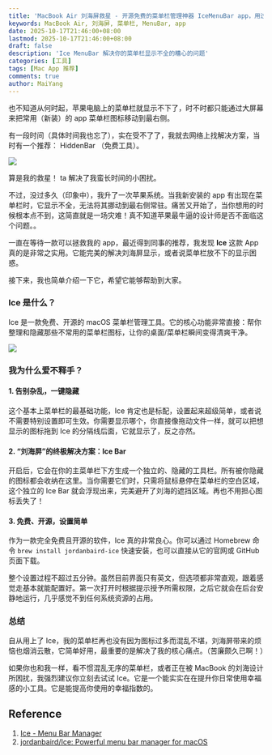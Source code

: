 ```yaml
---
title: 'MacBook Air 刘海屏救星 - 开源免费的菜单栏管理神器 IceMenuBar app，用过的都说好！'
keywords: MacBook Air, 刘海屏, 菜单栏, MenuBar, app
date: 2025-10-17T21:46:00+08:00
lastmod: 2025-10-17T21:46:00+08:00
draft: false
description: 'Ice MenuBar 解决你的菜单栏显示不全的糟心的问题'
categories: [工具]
tags: [Mac App 推荐]
comments: true
author: MaiYang
---
```


也不知道从何时起，苹果电脑上的菜单栏就显示不下了，时不时都只能通过大屏幕来把常用（新装）的 app 菜单栏图标移动到最右侧。

有一段时间（具体时间我也忘了），实在受不了了，我就去网络上找解决方案，当时有一个推荐： HiddenBar （免费工具）。

![](https://is1-ssl.mzstatic.com/image/thumb/Purple123/v4/87/ef/ee/87efee47-0191-bf71-9710-0474d7671f03/pr_source.png/643x0w.webp)

算是我的救星！ ta 解决了我蛮长时间的小困扰。

不过，没过多久（印象中），我升了一次苹果系统。当我新安装的 app 有出现在菜单栏时，它显示不全，无法将其挪动到最右侧常驻。痛苦又开始了，当你想用的时候根本点不到，这简直就是一场灾难！真不知道苹果最牛逼的设计师是否不面临这个问题。。

一直在等待一款可以拯救我的 app，最近得到同事的推荐，我发现 **Ice** 这款 App 真的是非常之实用。它能完美的解决刘海屏显示，或者说菜单栏放不下的显示困惑。

接下来，我也简单介绍一下它，希望它能够帮助到大家。

### Ice 是什么？

Ice 是一款免费、开源的 macOS 菜单栏管理工具。它的核心功能非常直接：帮你整理和隐藏那些不常用的菜单栏图标，让你的桌面/菜单栏瞬间变得清爽干净。

![](https://icemenubar.app/gallery/ice-bar.png?ts=1737648866)

### 我为什么爱不释手？

#### 1. 告别杂乱，一键隐藏

这个基本上菜单栏的最基础功能，Ice 肯定也是标配，设置起来超级简单，或者说不需要特别设置即可生效。你需要显示哪个，你直接像拖动文件一样，就可以把想显示的图标拖到 Ice 的分隔线后面，它就显示了，反之亦然。

#### 2. “刘海屏”的终极解决方案：Ice Bar

开启后，它会在你的主菜单栏下方生成一个独立的、隐藏的工具栏。所有被你隐藏的图标都会收纳在这里。当你需要它们时，只需将鼠标悬停在菜单栏的空白区域，这个独立的 Ice Bar 就会浮现出来，完美避开了刘海的遮挡区域。再也不用担心图标丢失了！

#### 3. 免费、开源，设置简单
作为一款完全免费且开源的软件，Ice 真的非常良心。你可以通过 Homebrew 命令 `brew install jordanbaird-ice` 快速安装，也可以直接从它的官网或 GitHub 页面下载。

整个设置过程不超过五分钟。虽然目前界面只有英文，但选项都非常直观，跟着感觉走基本就能配置好。第一次打开时根据提示授予所需权限，之后它就会在后台安静地运行，几乎感觉不到任何系统资源的占用。

### 总结
自从用上了 Ice，我的菜单栏再也没有因为图标过多而混乱不堪，刘海屏带来的烦恼也烟消云散，它简单好用，最重要的是解决了我的核心痛点。（苦廉颇久已啊！）

如果你也和我一样，看不惯混乱无序的菜单栏，或者正在被 MacBook 的刘海设计所困扰，我强烈建议你立刻去试试 Ice。它是一个能实实在在提升你日常使用幸福感的小工具。它是能提高你使用的幸福指数的。

## Reference

1. [Ice - Menu Bar Manager](https://icemenubar.app/)
2. [jordanbaird/Ice: Powerful menu bar manager for macOS](https://github.com/jordanbaird/Ice)
